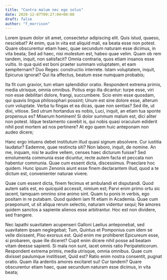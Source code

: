 ```yaml
---
title: "Contra malum nec ego solus"
date: 2020-12-07T09:27:04+00:00
draft: false
author: "f_morrison"
---
```


Lorem ipsum dolor sit amet, consectetur adipiscing elit. Quis istud, quaeso,
nesciebat? At enim, qua in vita est aliquid mali, ea beata esse non potest.
Quare obscurentur etiam haec, quae secundum naturam esse dicimus, in vita
beata; Sed ad haec, nisi molestum est, habeo quae velim. Quam ob rem tandem,
inquit, non satisfacit? Omnia contraria, quos etiam insanos esse vultis. In qua
quid est boni praeter summam voluptatem, et eam sempiternam? Duo Reges:
constructio interrete. Istam voluptatem, inquit, Epicurus ignorat? Qui ita
affectus, beatum esse numquam probabis;

Ita fit cum gravior, tum etiam splendidior oratio. Respondent extrema primis,
media utrisque, omnia omnibus. Potius ergo illa dicantur: turpe esse, viri non
esse debilitari dolore, frangi, succumbere. Scio enim esse quosdam, qui quavis
lingua philosophari possint; Unum est sine dolore esse, alterum cum voluptate.
Verba tu fingas et ea dicas, quae non sentias? Sed ille, ut dixi, vitiose. Sed
utrum hortandus es nobis, Luci, inquit, an etiam tua sponte propensus es?
Miserum hominem! Si dolor summum malum est, dici aliter non potest. Idque
testamento cavebit is, qui nobis quasi oraculum ediderit nihil post mortem ad
nos pertinere? At ego quem huic anteponam non audeo dicere;

Hanc ergo intuens debet institutum illud quasi signum absolvere. Cur iustitia
laudatur? Eademne, quae restincta siti? Non laboro, inquit, de nomine. An me,
inquam, nisi te audire vellem, censes haec dicturum fuisse? Sed emolumenta
communia esse dicuntur, recte autem facta et peccata non habentur communia.
Quae cum essent dicta, discessimus. Praeclare hoc quidem. Hunc ipsum Zenonis
aiunt esse finem declarantem illud, quod a te dictum est, convenienter naturae
vivere.

Quae cum essent dicta, finem fecimus et ambulandi et disputandi. Quod autem
satis est, eo quicquid accessit, nimium est; Parvi enim primo ortu sic iacent,
tamquam omnino sine animo sint. Quam tu ponis in verbis, ego positam in re
putabam. Quod quidem iam fit etiam in Academia. Quae cum praeponunt, ut sit
aliqua rerum selectio, naturam videntur sequi; Ne amores quidem sanctos a
sapiente alienos esse arbitrantur. Hoc est non dividere, sed frangere.

Nec lapathi suavitatem acupenseri Galloni Laelius anteponebat, sed suavitatem
ipsam neglegebat; Tum, Quintus et Pomponius cum idem se velle dixissent, Piso
exorsus est. Quid enim me prohiberet Epicureum esse, si probarem, quae ille
diceret? Cupit enim dícere nihil posse ad beatam vitam deesse sapienti. Si mala
non sunt, iacet omnis ratio Peripateticorum. Respondent extrema primis, media
utrisque, omnia omnibus. Quae cum dixisset paulumque institisset, Quid est?
Ratio enim nostra consentit, pugnat oratio. Quam illa ardentis amores excitaret
sui! Cur tandem? Quare obscurentur etiam haec, quae secundum naturam esse
dicimus, in vita beata;
